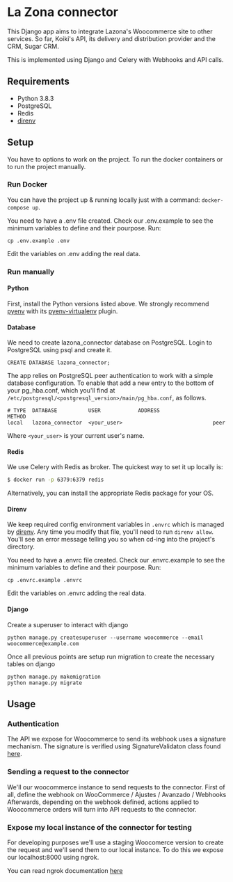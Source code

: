 # La Zona connector

This Django app aims to integrate Lazona's Woocommerce site to other services.
So far, Koiki's API, its delivery and distribution provider and the CRM, Sugar
CRM.

This is implemented using Django and Celery with Webhooks and API calls.

## Requirements

* Python 3.8.3
* PostgreSQL
* Redis
* [direnv](https://direnv.net/)

## Setup

You have to options to work on the project. To run the docker containers or to run the project manually.

### Run Docker

You can have the project up & running locally just with a command:
`docker-compose up`. 

You need to have a .env file created. Check our .env.example to see the minimum variables to define and their pourpose. Run:

```
cp .env.example .env
```
Edit the variables on .env adding the real data.

### Run manually

#### Python

First, install the Python versions listed above. We strongly recommend [pyenv]
with its [pyenv-virtualenv] plugin.

[pyenv]: https://github.com/pyenv/pyenv
[pyenv-virtualenv]: pyenv-virtualenv

#### Database

We need to create lazona_connector database on PostgreSQL. Login to PostgreSQL using psql and create it.

```
CREATE DATABASE lazona_connector;
```

The app relies on PostgreSQL peer authentication to work with a simple database
configuration. To enable that add a new entry to the bottom of your pg_hba.conf,
which you'll find at `/etc/postgresql/<postgresql_version>/main/pg_hba.conf`, as
follows.

```
# TYPE  DATABASE          USER            ADDRESS                 METHOD
local   lazona_connector  <your_user>                             peer
```

Where `<your_user>` is your current user's name.

#### Redis

We use Celery with Redis as broker. The quickest way to set it up locally is:

```sh
$ docker run -p 6379:6379 redis
```

Alternatively, you can install the appropriate Redis package for your OS.

#### Direnv

We keep required config environment variables in `.envrc` which is managed by
[direnv](https://direnv.net/). Any time you modify that file, you'll need to run
`direnv allow`. You'll see an error message telling you so when cd-ing into the
project's directory.

You need to have a .envrc file created. Check our .envrc.example to see the minimum variables to define and their pourpose. Run:

```
cp .envrc.example .envrc
```
Edit the variables on .envrc adding the real data.

#### Django

Create a superuser to interact with django

```
python manage.py createsuperuser --username woocommerce --email woocommerce@example.com
```


Once all previous points are setup run migration to create the necessary tables on django

```
python manage.py makemigration
python manage.py migrate

```

## Usage

### Authentication

The API we expose for Woocommerce to send its webhook uses a signature mechanism. The signature is verified using SignatureValidaton class found [here](https://github.com/coopdevs/lazona_connector/blob/main/api/authentication.py).

### Sending a request to the connector

We'll our woocommerce instance to send requests to the connector.
First of all, define the webhook on WooCommerce / Ajustes / Avanzado / Webhooks
Afterwards, depending on the webhook defined, actions applied to Woocommerce orders will turn into API requests to the connector.


### Expose my local instance of the connector for testing

For developing purposes we'll use a staging Woocomerce version to create the request and we'll send them to our local instance. To do this we expose our localhost:8000 using ngrok.

You can read ngrok documentation [here](https://ngrok.com/product)